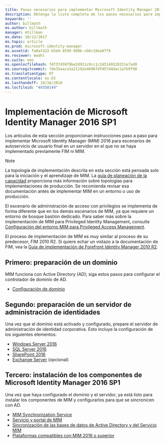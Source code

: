 ```yaml
---
title: Pasos necesarios para implementar Microsoft Identity Manager 2016 | Microsoft Docs
description: Obtenga la lista completa de los pasos necesarios para implementar Microsoft Identity Manager 2016, desde la preparación del entorno hasta la configuración de los portales.
keywords: ''
author: billmath
ms.author: billmath
manager: mtillman
ms.date: 10/12/2017
ms.topic: article
ms.prod: microsoft-identity-manager
ms.assetid: fa0af422-b5e9-4599-9d9b-cb6c18ea07f9
ms.reviewer: mwahl
ms.suite: ems
ms.openlocfilehash: fdf3745979be2d911c9cc1c245149328311e7ad8
ms.sourcegitcommit: 7de35aaca3a21192e4696fdfd57d4dac2a7b9f90
ms.translationtype: HT
ms.contentlocale: es-ES
ms.lasthandoff: 10/16/2018
ms.locfileid: "49358149"
---
```

# <a name="deploy-microsoft-identity-manager-2016-sp1"></a>Implementación de Microsoft Identity Manager 2016 SP1
Los artículos de esta sección proporcionan instrucciones paso a paso para implementar Microsoft Identity Manager (MIM) 2016 para escenarios de autoservicio de usuario final en un servidor en el que no se haya implementado previamente FIM ni MIM.

> [!NOTE]
> La topología de implementación descrita en esta sección está pensada solo para la iniciación y el aprendizaje de MIM.  La [guía de planeación de la capacidad](capacity-planning-guide.md) proporciona más información sobre topologías para implementaciones de producción.  Se recomienda revisar esa documentación antes de implementar MIM en un entorno o uso de producción.

El escenario de administración de acceso con privilegios se implementa de forma diferente que en los demás escenarios de MIM, ya que requiere un entorno de bosque bastión dedicado.  Para saber más sobre la implementación de MIM para Privileged Identity Management, consulte [Configuración del entorno MIM para Privileged Access Management](./pam/configuring-mim-environment-for-pam.md).

El proceso de implementación de MIM es muy similar al proceso de su predecesor, FIM 2010 R2. Si quiere echar un vistazo a la documentación de FIM, vea la [Guía de implementación de Forefront Identity Manager 2010 R2](https://technet.microsoft.com/library/jj134310).

## <a name="first-prepare-a-domain"></a>Primero: preparación de un dominio
MIM funciona con Active Directory (AD); siga estos pasos para configurar el controlador de dominio de AD.
- [Configuración de dominio](preparing-domain.md)

## <a name="next-prepare-an-identity-management-servers"></a>Segundo: preparación de un servidor de administración de identidades
Una vez que el dominio está activado y configurado, prepare el servidor de administración de identidad corporativa. Esto incluye la configuración de los siguientes elementos:
- [Windows Server 2016](prepare-server-ws2016.md)
- [SQL Server 2016](prepare-server-sql2016.md)
- [SharePoint 2016](prepare-server-sharepoint.md)
- [Exchange Server](prepare-server-exchange.md) (opcional)

## <a name="finally-install-microsoft-identity-manager-2016-sp1-components"></a>Tercero: instalación de los componentes de Microsoft Identity Manager 2016 SP1
Una vez que haya configurado el dominio y el servidor, ya está listo para instalar los componentes de MIM y configurarlos para que se sincronicen con AD.
- [MIM Synchronization Service](install-mim-sync.md)
- [Servicio y portal de MIM](install-mim-service-portal.md)
- [Sincronización de las bases de datos de Active Directory y del Servicio MIM](install-mim-sync-ad-service.md)
- [Plataformas compatibles con MIM 2016 o superior](microsoft-identity-manager-2016-supported-platforms.md)
